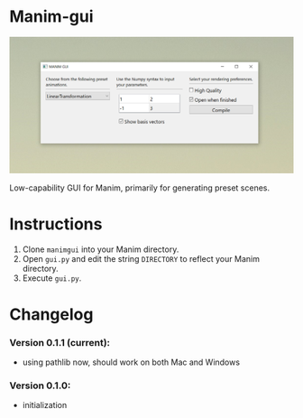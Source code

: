 # Manim-gui 

![screencap](screencap.png)

Low-capability GUI for Manim, primarily for generating preset scenes.

# Instructions

1. Clone `manimgui` into your Manim directory.
2. Open `gui.py` and edit the string `DIRECTORY` to reflect your Manim directory.
3. Execute `gui.py`.

# Changelog

### Version 0.1.1 (current): 
- using pathlib now, should work on both Mac and Windows

### Version 0.1.0: 
- initialization

